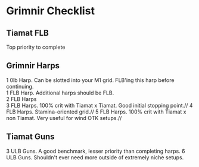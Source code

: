 # Grimnir Checklist
## Tiamat FLB
Top priority to complete
## Grimnir Harps
1 0lb Harp. Can be slotted into your M1 grid. FLB'ing this harp before continuing.  
1 FLB Harp. Additional harps should be FLB.  
2 FLB Harps  
3 FLB Harps. 100% crit with Tiamat x Tiamat. Good initial stopping point.//
4 FLB Harps. Stamina-oriented grid.//
5 FLB Harps. 100% crit with Tiamat x non Tiamat. Very useful for wind OTK setups.//
## Tiamat Guns
3 ULB Guns. A good benchmark, lesser priority than completing harps.
6 ULB Guns. Shouldn't ever need more outside of extremely niche setups.
